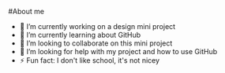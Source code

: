 #About me

- 🔭 I’m currently working on a design mini project
- 🌱 I’m currently learning about GitHub
- 👯 I’m looking to collaborate on this mini project
- 🤔 I’m looking for help with my project and how to use GitHub
- ⚡ Fun fact: I don't like school, it's not nicey

